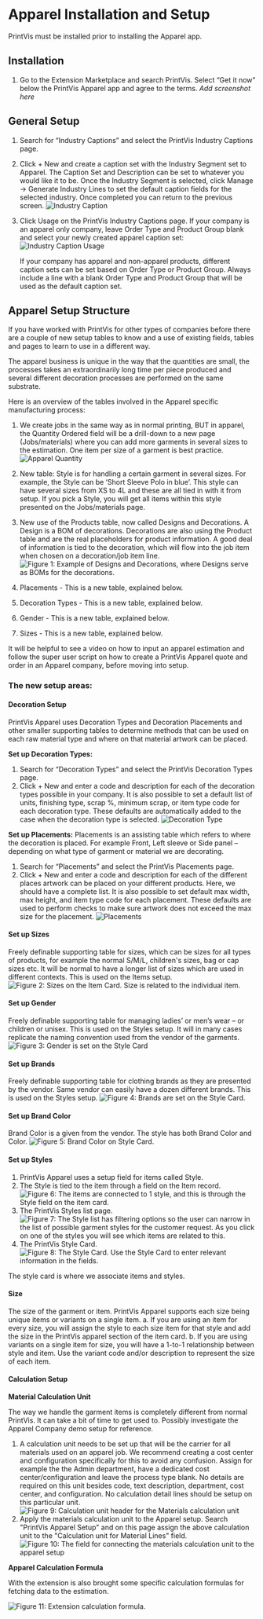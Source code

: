 # Apparel Installation and Setup

PrintVis must be installed prior to installing the Apparel app.

## Installation
1. Go to the Extension Marketplace and search PrintVis. Select “Get it now” below the PrintVis Apparel app and agree to the terms.
   *Add screenshot here*

## General Setup
1. Search for “Industry Captions” and select the PrintVis Industry Captions page.
2. Click + New and create a caption set with the Industry Segment set to Apparel. The Caption Set and Description can be set to whatever you would like it to be. Once the Industry Segment is selected, click Manage -> Generate Industry Lines to set the default caption fields for the selected industry. Once completed you can return to the previous screen.
![Industry Caption](./assets/AppSetup1.jpg)
3. Click Usage on the PrintVis Industry Captions page. If your company is an apparel only company, leave Order Type and Product Group blank and select your newly created apparel caption set:
![Industry Caption Usage](./assets/AppSetup2.jpg)
   
   If your company has apparel and non-apparel products, different caption sets can be set based on Order Type or Product Group. Always include a line with a blank Order Type and Product Group that will be used as the default caption set.

## Apparel Setup Structure
If you have worked with PrintVis for other types of companies before there are a couple of new setup tables to know and a use of existing fields, tables and pages to learn to use in a different way.

The apparel business is unique in the way that the quantities are small, the processes takes an extraordinarily long time per piece produced and several different decoration processes are performed on the same substrate.

Here is an overview of the tables involved in the Apparel specific manufacturing process:

1. We create jobs in the same way as in normal printing, BUT in apparel, the Quantity Ordered field will be a drill-down to a new page (Jobs/materials) where you can add more garments in several sizes to the estimation. One item per size of a garment is best practice.
![Apparel Quantity](./assets/AppSetup3.jpg)
2. New table: Style is for handling a certain garment in several sizes. For example, the Style can be ‘Short Sleeve Polo in blue’. This style can have several sizes from XS to 4L and these are all tied in with it from setup. If you pick a Style, you will get all items within this style presented on the Jobs/materials page.

3. New use of the Products table, now called Designs and Decorations. A Design is a BOM of decorations. Decorations are also using the Product table and are the real placeholders for product information. A good deal of information is tied to the decoration, which will flow into the job item when chosen on a decoration/job item line.
   ![Figure 1: Example of Designs and Decorations, where Designs serve as BOMs for the decorations.](./assets/AppSetup4.jpg)

4. Placements - This is a new table, explained below.
5. Decoration Types - This is a new table, explained below.
6. Gender - This is a new table, explained below.
7. Sizes - This is a new table, explained below.

It will be helpful to see a video on how to input an apparel estimation and follow the super user script on how to create a PrintVis Apparel quote and order in an Apparel company, before moving into setup.

### The new setup areas:

#### Decoration Setup
PrintVis Apparel uses Decoration Types and Decoration Placements and other smaller supporting tables to determine methods that can be used on each raw material type and where on that material artwork can be placed. 

**Set up Decoration Types:**
1. Search for “Decoration Types” and select the PrintVis Decoration Types page.
2. Click + New and enter a code and description for each of the decoration types possible in your company. It is also possible to set a default list of units, finishing type, scrap %, minimum scrap, or item type code for each decoration type. These defaults are automatically added to the case when the decoration type is selected.
![Decoration Type](./assets/AppSetup5.jpg)

**Set up Placements:**
Placements is an assisting table which refers to where the decoration is placed. For example Front, Left sleeve or Side panel – depending on what type of garment or material we are decorating.
1. Search for “Placements” and select the PrintVis Placements page.
2. Click + New and enter a code and description for each of the different places artwork can be placed on your different products. Here, we should have a complete list. It is also possible to set default max width, max height, and item type code for each placement. These defaults are used to perform checks to make sure artwork does not exceed the max size for the placement.
![Placements](./assets/AppSetup6.jpg)

#### Set up Sizes
Freely definable supporting table for sizes, which can be sizes for all types of products, for example the normal S/M/L, children's sizes, bag or cap sizes etc. It will be normal to have a longer list of sizes which are used in different contexts. This is used on the Items setup.
![Figure 2: Sizes on the Item Card. Size is related to the individual item.](./assets/AppSetup7.jpg)

#### Set up Gender
Freely definable supporting table for managing ladies’ or men’s wear – or children or unisex. This is used on the Styles setup. It will in many cases replicate the naming convention used from the vendor of the garments.
![Figure 3: Gender is set on the Style Card](./assets/AppSetup8.jpg)

#### Set up Brands
Freely definable supporting table for clothing brands as they are presented by the vendor. Same vendor can easily have a dozen different brands. This is used on the Styles setup.
![Figure 4: Brands are set on the Style Card.](./assets/AppSetup9.jpg)

#### Set up Brand Color
Brand Color is a given from the vendor. The style has both Brand Color and Color.
![Figure 5: Brand Color on Style Card.](./assets/AppSetup10.jpg)

#### Set up Styles
1. PrintVis Apparel uses a setup field for items called Style.
2. The Style is tied to the item through a field on the Item record.
   ![Figure 6: The items are connected to 1 style, and this is through the Style field on the item card.](./assets/AppSetup11.jpg)
3. The PrintVis Styles list page.
   ![Figure 7: The Style list has filtering options so the user can narrow in the list of possible garment styles for the customer request. As you click on one of the styles you will see which items are related to this.](./assets/AppSetup12.jpg)
4. The PrintVis Style Card.
   ![Figure 8: The Style Card. Use the Style Card to enter relevant information in the fields.](./assets/AppSetup13.jpg)

The style card is where we associate items and styles.

#### Size

The size of the garment or item.
PrintVis Apparel supports each size being unique items or variants on a single item.
a. If you are using an item for every size, you will assign the style to each size item for that style and add the size in the PrintVis apparel section of the item card.
b. If you are using variants on a single item for size, you will have a 1-to-1 relationship between style and item. Use the variant code and/or description to represent the size of each item.


#### Calculation Setup
**Material Calculation Unit**

The way we handle the garment items is completely different from normal PrintVis. It can take a bit of time to get used to. Possibly investigate the Apparel Company demo setup for reference.

1. A calculation unit needs to be set up that will be the carrier for all materials used on an apparel job. We recommend creating a cost center and configuration specifically for this to avoid any confusion. Assign for example the the Admin department, have a dedicated cost center/configuration and leave the process type blank. No details are required on this unit besides code, text description, department, cost center, and configuration. No calculation detail lines should be setup on this particular unit.
![Figure 9: Calculation unit header for the Materials calculation unit](./assets/AppSetup14.jpg)
2. Apply the materials calculation unit to the Apparel setup. Search "PrintVis Apparel Setup" and on this page assign the above calculation unit to the "Calculation unit for Material Lines" field.
![Figure 10: The field for connecting the materials calculation unit to the apparel setup](./assets/AppSetup15.jpg)

**Apparel Calculation Formula**

With the extension is also brought some specific calculation formulas for fetching data to the estimation.

![Figure 11: Extension calculation formula.](./assets/AppSetup16.jpg)